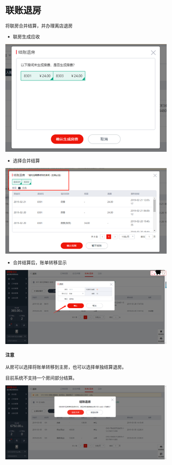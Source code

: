# 联账退房

将联房合并结算，并办理离店退房

* 联房生成应收

![](../../../.gitbook/assets/image%20%2865%29.png)

* 选择合并结算

![](../../../.gitbook/assets/image%20%28502%29.png)

* 合并结算后，账单转移显示

![](../../../.gitbook/assets/image%20%2824%29.png)

#### 注意

从房可以选择将账单转移到主房，也可以选择单独结算退房。

目前系统不支持一个房间部分结算。

![](../../../.gitbook/assets/image%20%2890%29.png)



